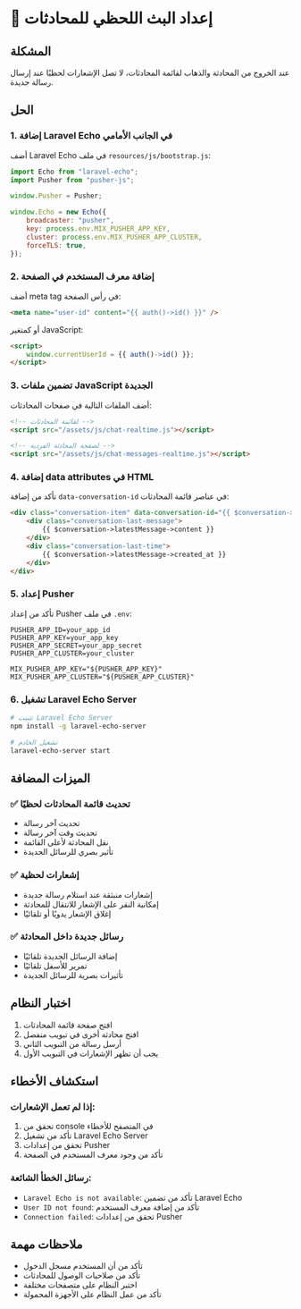# 🚀 إعداد البث اللحظي للمحادثات

## المشكلة

عند الخروج من المحادثة والذهاب لقائمة المحادثات، لا تصل الإشعارات لحظيًا عند إرسال رسالة جديدة.

## الحل

### 1. إضافة Laravel Echo في الجانب الأمامي

أضف Laravel Echo في ملف `resources/js/bootstrap.js`:

```javascript
import Echo from "laravel-echo";
import Pusher from "pusher-js";

window.Pusher = Pusher;

window.Echo = new Echo({
    broadcaster: "pusher",
    key: process.env.MIX_PUSHER_APP_KEY,
    cluster: process.env.MIX_PUSHER_APP_CLUSTER,
    forceTLS: true,
});
```

### 2. إضافة معرف المستخدم في الصفحة

أضف meta tag في رأس الصفحة:

```html
<meta name="user-id" content="{{ auth()->id() }}" />
```

أو كمتغير JavaScript:

```html
<script>
    window.currentUserId = {{ auth()->id() }};
</script>
```

### 3. تضمين ملفات JavaScript الجديدة

أضف الملفات التالية في صفحات المحادثات:

```html
<!-- لقائمة المحادثات -->
<script src="/assets/js/chat-realtime.js"></script>

<!-- لصفحة المحادثة الفردية -->
<script src="/assets/js/chat-messages-realtime.js"></script>
```

### 4. إضافة data attributes في HTML

تأكد من إضافة `data-conversation-id` في عناصر قائمة المحادثات:

```html
<div class="conversation-item" data-conversation-id="{{ $conversation->id }}">
    <div class="conversation-last-message">
        {{ $conversation->latestMessage->content }}
    </div>
    <div class="conversation-last-time">
        {{ $conversation->latestMessage->created_at }}
    </div>
</div>
```

### 5. إعداد Pusher

تأكد من إعداد Pusher في ملف `.env`:

```env
PUSHER_APP_ID=your_app_id
PUSHER_APP_KEY=your_app_key
PUSHER_APP_SECRET=your_app_secret
PUSHER_APP_CLUSTER=your_cluster

MIX_PUSHER_APP_KEY="${PUSHER_APP_KEY}"
MIX_PUSHER_APP_CLUSTER="${PUSHER_APP_CLUSTER}"
```

### 6. تشغيل Laravel Echo Server

```bash
# تثبيت Laravel Echo Server
npm install -g laravel-echo-server

# تشغيل الخادم
laravel-echo-server start
```

## الميزات المضافة

### ✅ تحديث قائمة المحادثات لحظيًا

-   تحديث آخر رسالة
-   تحديث وقت آخر رسالة
-   نقل المحادثة لأعلى القائمة
-   تأثير بصري للرسائل الجديدة

### ✅ إشعارات لحظية

-   إشعارات منبثقة عند استلام رسالة جديدة
-   إمكانية النقر على الإشعار للانتقال للمحادثة
-   إغلاق الإشعار يدويًا أو تلقائيًا

### ✅ رسائل جديدة داخل المحادثة

-   إضافة الرسائل الجديدة تلقائيًا
-   تمرير للأسفل تلقائيًا
-   تأثيرات بصرية للرسائل الجديدة

## اختبار النظام

1. افتح صفحة قائمة المحادثات
2. افتح محادثة أخرى في تبويب منفصل
3. أرسل رسالة من التبويب الثاني
4. يجب أن تظهر الإشعارات في التبويب الأول

## استكشاف الأخطاء

### إذا لم تعمل الإشعارات:

1. تحقق من console في المتصفح للأخطاء
2. تأكد من تشغيل Laravel Echo Server
3. تحقق من إعدادات Pusher
4. تأكد من وجود معرف المستخدم في الصفحة

### رسائل الخطأ الشائعة:

-   `Laravel Echo is not available`: تأكد من تضمين Laravel Echo
-   `User ID not found`: تأكد من إضافة معرف المستخدم
-   `Connection failed`: تحقق من إعدادات Pusher

## ملاحظات مهمة

-   تأكد من أن المستخدم مسجل الدخول
-   تأكد من صلاحيات الوصول للمحادثات
-   اختبر النظام على متصفحات مختلفة
-   تأكد من عمل النظام على الأجهزة المحمولة
